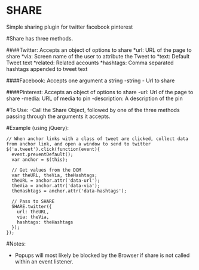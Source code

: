 SHARE
=====

Simple sharing plugin for twitter facebook pinterest

#Share has three methods.

####Twitter: Accepts an object of options to share
*url:	URL of the page to share
*via:	Screen name of the user to attribute the Tweet to
*text:	Default Tweet text
*related:	Related accounts
*hashtags:	Comma separated hashtags appended to tweet text
    
####Facebook: Accepts one argument a string
-string - Url to share
    
####Pinterest: Accepts an object of options to share
-url: Url of the page to share
-media: URL of media to pin
-description: A description of the pin
    
#To Use:
-Call the Share Object, followed by one of the three methods passing through the arguments it accepts.
  
#Example (using jQuery):

````
// When anchor links with a class of tweet are clicked, collect data from anchor link, and open a window to send to twitter
$('a.tweet').click(function(event){
  event.preventDefault();
  var anchor = $(this);
  
  // Get values from the DOM
  var theURL, theVia, theHashtags;
  theURL = anchor.attr('data-url');
  theVia = anchor.attr('data-via');
  theHashtags = anchor.attr('data-hashtags');
  
  // Pass to SHARE
  SHARE.twitter({
    url: theURL,
    via: theVia,
    hashtags: theHashtags
  });
});
````

#Notes:
  - Popups will most likely be blocked by the Browser if share is not called within an event listener.
